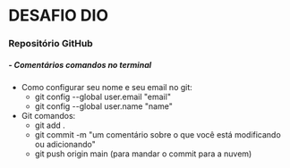 # DESAFIO DIO

### Repositório GitHub

##### - Comentários comandos no terminal

- Como configurar seu nome e seu email no git:
  - git config --global user.email "email"
  - git config --global user.name "name"
- Git comandos:
  - git add .
  - git commit -m "um comentário sobre o que você está modificando ou adicionando"
  - git push origin main (para mandar o commit para a nuvem)





